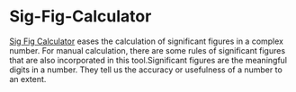 # Sig-Fig-Calculator
[Sig Fig Calculator](https://www.sigfig-calculator.com/) eases the calculation of significant figures in a complex number. For manual calculation, there are some rules of significant figures that are also incorporated in this tool.Significant figures are the meaningful digits in a number. They tell us the accuracy or usefulness of a number to an extent.
